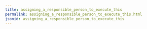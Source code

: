 ```yaml
---
title: assigning_a_responsible_person_to_execute_this
permalink: assigning_a_responsible_person_to_execute_this.html
jsonid: assigning_a_responsible_person_to_execute_this
---
```

